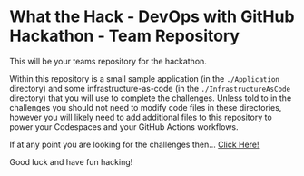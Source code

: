 # What the Hack - DevOps with GitHub Hackathon - Team Repository

This will be your teams repository for the hackathon. 

Within this repository is a small sample application (in the `./Application` directory) and some infrastructure-as-code (in the `./InfrastructureAsCode` directory) that you will use to complete the challenges. Unless told to in the challenges you should not need to modify code files in these directories, however you will likely need to add additional files to this repository to power your Codespaces and your GitHub Actions workflows.

If at any point you are looking for the challenges then... [Click Here!](https://aka.ms/wth-github)

Good luck and have fun hacking!
